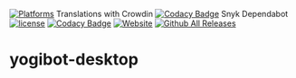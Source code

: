 <a href="https://github.com/Crazy-Marvin/yogibot-desktop/releases"><img src="https://img.shields.io/badge/platform-macOS%20%7C%20Windows%20%7C%20Linux-lightgrey.svg" alt="Platforms"></a>
Translations with Crowdin
[![Codacy Badge](https://api.codacy.com/project/badge/Grade/aa1bcfa64bc642cdab27c3686c647e90)](https://www.codacy.com/app/CrazyMarvin/yogibot-desktop?utm_source=github.com&amp;utm_medium=referral&amp;utm_content=Crazy-Marvin/yogibot-desktop&amp;utm_campaign=Badge_Grade)
Snyk
Dependabot
[![license](https://img.shields.io/github/license/Crazy-Marvin/yogibot-desktop.svg)](https://github.com/Crazy-Marvin/yogibot-desktop/blob/master/LICENSE)
[![Codacy Badge](https://api.codacy.com/project/badge/Grade/aa1bcfa64bc642cdab27c3686c647e90)](https://www.codacy.com/app/CrazyMarvin/yogibot-desktop?utm_source=github.com&amp;utm_medium=referral&amp;utm_content=Crazy-Marvin/yogibot-desktop&amp;utm_campaign=Badge_Grade)
[![Website](https://img.shields.io/website-up-down-green-red/https/poopjournal.rocks/YogiBot/.svg?label=website)](https://poopjournal.rocks/YogiBot/)
[![Github All Releases](https://img.shields.io/github/downloads/Crazy-Marvin/yogibot-desktop/total.svg)]()

# yogibot-desktop
